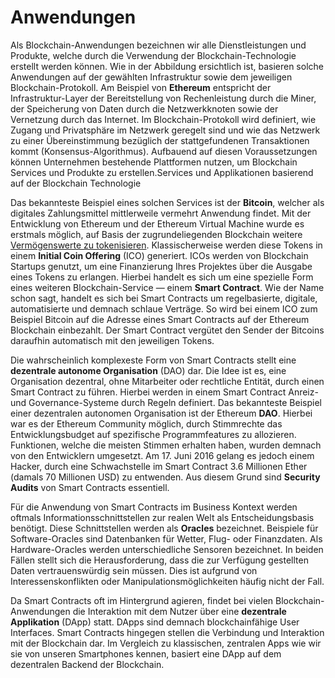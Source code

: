# Anwendungen

Als Blockchain-Anwendungen bezeichnen wir alle Dienstleistungen und Produkte, welche durch die Verwendung der Blockchain-Technologie erstellt werden können. Wie in der Abbildung ersichtlich ist, basieren solche Anwendungen auf der gewählten Infrastruktur sowie dem jeweiligen Blockchain-Protokoll. Am Beispiel von **Ethereum** entspricht der Infrastruktur-Layer der Bereitstellung von Rechenleistung durch die Miner, der Speicherung von Daten durch die Netzwerkknoten sowie der Vernetzung durch das Internet. Im Blockchain-Protokoll wird definiert, wie Zugang und Privatsphäre im Netzwerk geregelt sind und wie das Netzwerk zu einer Übereinstimmung bezüglich der stattgefundenen Transaktionen kommt \(Konsensus-Algorithmus\). Aufbauend auf diesen Voraussetzungen können Unternehmen bestehende Plattformen nutzen, um Blockchain Services und Produkte zu erstellen.Services und Applikationen basierend auf der Blockchain Technologie

Das bekannteste Beispiel eines solchen Services ist der **Bitcoin**, welcher als digitales Zahlungsmittel mittlerweile vermehrt Anwendung findet. Mit der Entwicklung von Ethereum und der Ethereum Virtual Machine wurde es erstmals möglich, auf Basis der zugrundeliegenden Blockchain weitere [Vermögenswerte zu tokenisieren](https://mm1.com/ch/ueber-uns/newsroom/aktuelle-news/die-token-oekonomie/). Klassischerweise werden diese Tokens in einem **Initial Coin Offering** \(ICO\) generiert. ICOs werden von Blockchain Startups genutzt, um eine Finanzierung Ihres Projektes über die Ausgabe eines Tokens zu erlangen. Hierbei handelt es sich um eine spezielle Form eines weiteren Blockchain-Service — einem **Smart Contract**. Wie der Name schon sagt, handelt es sich bei Smart Contracts um regelbasierte, digitale, automatisierte und demnach schlaue Verträge. So wird bei einem ICO zum Beispiel Bitcoin auf die Adresse eines Smart Contracts auf der Ethereum Blockchain einbezahlt. Der Smart Contract vergütet den Sender der Bitcoins daraufhin automatisch mit den jeweiligen Tokens.

Die wahrscheinlich komplexeste Form von Smart Contracts stellt eine **dezentrale autonome Organisation** \(DAO\) dar. Die Idee ist es, eine Organisation dezentral, ohne Mitarbeiter oder rechtliche Entität, durch einen Smart Contract zu führen. Hierbei werden in einem Smart Contract Anreiz- und Governance-Systeme durch Regeln definiert. Das bekannteste Beispiel einer dezentralen autonomen Organisation ist der Ethereum **DAO**. Hierbei war es der Ethereum Community möglich, durch Stimmrechte das Entwicklungsbudget auf spezifische Programmfeatures zu allozieren. Funktionen, welche die meisten Stimmen erhalten haben, wurden demnach von den Entwicklern umgesetzt. Am 17. Juni 2016 gelang es jedoch einem Hacker, durch eine Schwachstelle im Smart Contract 3.6 Millionen Ether \(damals 70 Millionen USD\) zu entwenden. Aus diesem Grund sind **Security Audits** von Smart Contracts essentiell. 

Für die Anwendung von Smart Contracts im Business Kontext werden oftmals Informationsschnittstellen zur realen Welt als Entscheidungsbasis benötigt. Diese Schnittstellen werden als **Oracles** bezeichnet. Beispiele für Software-Oracles sind Datenbanken für Wetter, Flug- oder Finanzdaten. Als Hardware-Oracles werden unterschiedliche Sensoren bezeichnet. In beiden Fällen stellt sich die Herausforderung, dass die zur Verfügung gestellten Daten vertrauenswürdig sein müssen. Dies ist aufgrund von Interessenskonflikten oder Manipulationsmöglichkeiten häufig nicht der Fall.

Da Smart Contracts oft im Hintergrund agieren, findet bei vielen Blockchain-Anwendungen die Interaktion mit dem Nutzer über eine **dezentrale Applikation** \(DApp\) statt. DApps sind demnach blockchainfähige User Interfaces. Smart Contracts hingegen stellen die Verbindung und Interaktion mit der Blockchain dar. Im Vergleich zu klassischen, zentralen Apps wie wir sie von unseren Smartphones kennen, basiert eine DApp auf dem dezentralen Backend der Blockchain.

